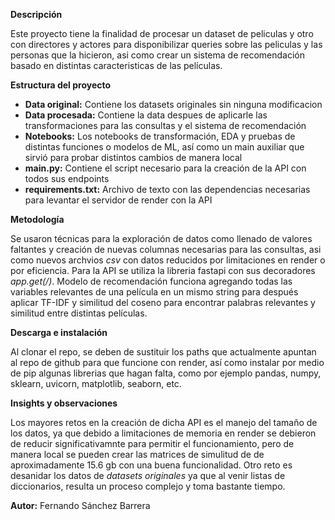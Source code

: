 **Descripción**

Este proyecto tiene la finalidad de procesar un dataset de peliculas y otro con directores y actores para disponibilizar queries sobre las peliculas y las personas que la hicieron, asi como crear un sistema de recomendación basado en distintas caracteristicas de las películas.

**Estructura del proyecto**
- **Data original:** Contiene los datasets originales sin ninguna modificacion
- **Data procesada:** Contiene la data despues de aplicarle las transformaciones para las consultas y el sistema de recomendación
- **Notebooks:** Los notebooks de transformación, EDA y pruebas de distintas funciones o modelos de ML, así como un main auxiliar que sirvió para probar distintos cambios de manera local
- **main.py:** Contiene el script necesario para la creación de la API con todos sus endpoints
- **requirements.txt:** Archivo de texto con las dependencias necesarias para levantar el servidor de render con la API

**Metodología**

Se usaron técnicas para la exploración de datos como llenado de valores faltantes y creación de nuevas columnas necesarias para las consultas, asi como nuevos archvios *csv* con datos reducidos por limitaciones en render o por eficiencia.
Para la API se utiliza la libreria fastapi con sus decoradores *app.get(/)*.
Modelo de recomendación funciona agregando todas las variables relevantes de una película en un mismo string para después aplicar TF-IDF y similitud del coseno para encontrar palabras relevantes y similitud entre distintas películas.

**Descarga e instalación**

Al clonar el repo, se deben de sustituir los paths que actualmente apuntan al repo de github para que funcione con render, así como instalar por medio de pip algunas librerias que hagan falta, como por ejemplo pandas, numpy, sklearn, uvicorn, matplotlib, seaborn, etc.

**Insights y observaciones**

Los mayores retos en la creación de dicha API es el manejo del tamaño de los datos, ya que debido a limitaciones de memoria en render se debieron de reducir significativamnte para permitir el funcionamiento, pero de manera local se pueden crear las matrices de simulitud de de aproximadamente 15.6 gb con una buena funcionalidad.
Otro reto es desanidar los datos de *datasets originales* ya que al venir listas de diccionarios, resulta un proceso complejo y toma bastante tiempo.

**Autor:** Fernando Sánchez Barrera
